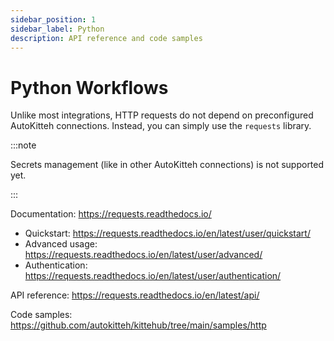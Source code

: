 ```yaml
---
sidebar_position: 1
sidebar_label: Python
description: API reference and code samples
---
```


# Python Workflows

Unlike most integrations, HTTP requests do not depend on preconfigured
AutoKitteh connections. Instead, you can simply use the `requests` library.

:::note

Secrets management (like in other AutoKitteh connections) is not supported
yet.

:::

Documentation: https://requests.readthedocs.io/

- Quickstart: https://requests.readthedocs.io/en/latest/user/quickstart/
- Advanced usage: https://requests.readthedocs.io/en/latest/user/advanced/
- Authentication: https://requests.readthedocs.io/en/latest/user/authentication/

API reference: https://requests.readthedocs.io/en/latest/api/

Code samples: https://github.com/autokitteh/kittehub/tree/main/samples/http
